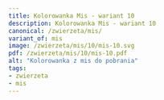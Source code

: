 ```yaml
---
title: Kolorowanka Mis - wariant 10
description: Kolorowanka Mis - wariant 10
canonical: /zwierzeta/mis/
variant_of: mis
image: /zwierzeta/mis/10/mis-10.svg
pdf: /zwierzeta/mis/10/mis-10.pdf
alt: "Kolorowanka z mis do pobrania"
tags:
- zwierzeta
- mis
---
```


